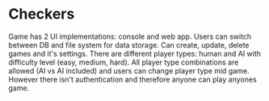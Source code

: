 # Checkers

Game has 2 UI implementations: console and web app.
Users can switch between DB and file system for data storage.
Can create, update, delete games and it's settings.
There are different player types: human and AI with difficulty level (easy, medium, hard).
All player type combinations are allowed (AI vs AI included) and users can change player type mid game.
However there isn't authentication and therefore anyone can play anyones game.
